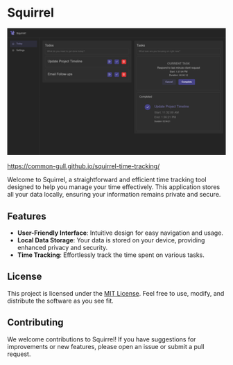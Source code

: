 # Squirrel

<p align="center">
  <img alt="App" src="./docs/img/app.png">
</p>

https://common-gull.github.io/squirrel-time-tracking/

Welcome to Squirrel, a straightforward and efficient time tracking tool designed to help you manage your time
effectively. This application stores all your data locally, ensuring your information remains private and secure.

## Features

- **User-Friendly Interface**: Intuitive design for easy navigation and usage.
- **Local Data Storage**: Your data is stored on your device, providing enhanced privacy and security.
- **Time Tracking**: Effortlessly track the time spent on various tasks.

## License

This project is licensed under the [MIT License](LICENSE). Feel free to use, modify, and distribute the software as you
see fit.

## Contributing

We welcome contributions to Squirrel! If you have suggestions for improvements or new features, please open an issue or
submit a pull request.
